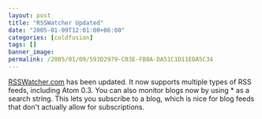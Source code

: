 ```yaml
---
layout: post
title: "RSSWatcher Updated"
date: "2005-01-09T12:01:00+06:00"
categories: [coldfusion]
tags: []
banner_image: 
permalink: /2005/01/09/593D2979-C03E-FB8A-DA51C1D11EDA5C34
---
```


<a href="http://www.rsswatcher.com">RSSWatcher.com</a> has been updated. It now supports multiple types of RSS feeds, including Atom 0.3. You can also monitor blogs now by using * as a search string. This lets you subscribe to a blog, which is nice for blog feeds that don't actually allow for subscriptions.